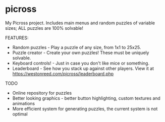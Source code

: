 # picross
My Picross project. Includes main menus and random puzzles of variable sizes; ALL puzzles are 100% solvable!

FEATURES:
- Random puzzles - Play a puzzle of any size, from 1x1 to 25x25.
- Puzzle creator - Create your own puzzles! These must be uniquely solvable.
- Keyboard controls! - Just in case you don't like mice or something.
- Leaderboard - See how you stack up against other players. View it at https://westonreed.com/picross/leaderboard.php

TODO
- Online repository for puzzles
- Better looking graphics - better button highlighting, custom textures and animations
- More efficient system for generating puzzles, the current system is not optimal
